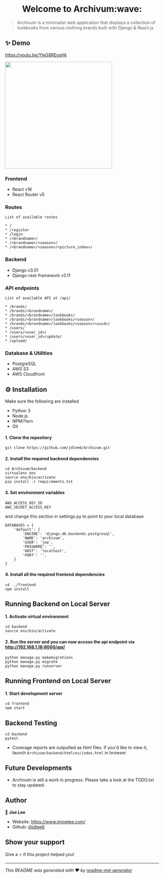 <h1 align="center">Welcome to Archivum:wave:</h1>
<p>
</p>

> Archivum is a minimalist web application that displays a collection of lookbooks from various clothing brands built with Django & React.js

## :sparkles: Demo

https://youtu.be/YleG8REgsHk

<img src="https://imgur.com/99LusHb.jpg" width="350">

### Frontend

- React v16
- React Router v5

### Routes

```
List of available routes

* /
* /register
* /login
* /<brandname>/
* /<brandname>/<season>/
* /<brandname>/<season>/<picture_index>/
```

### Backend

- Django v3.01
- Django-rest-framework v3.11

### API endpoints

```
List of available API at /api/

* /brands/
* /brands/<brandname>/
* /brands/<brandname>/lookbooks/
* /brands/<brandname>/lookbooks/<season>/
* /brands/<brandname>/lookbooks/<season>/<uuid>/
* /users/
* /users/<user_id>/
* /users/<user_id>/update/
* /upload/
```

### Database & Utilities

- PostgreSQL
- AWS S3
- AWS Cloudfront

## :gear: Installation

Make sure the following are installed

- Python 3
- Node.js
- NPM/Yarn
- Git

#### 1. Clone the repository

```
git clone https://github.com/jdlee6/Archivum.git
```

#### 2. Install the required backend dependencies

```
cd Archivum/backend
virtualenv env
source env/bin/activate
pip install -r requirements.txt
```

#### 3. Set environment variables

```
AWS_ACCESS_KEY_ID
AWS_SECRET_ACCESS_KEY
```

and change this section in settings.py to point to your local database

```
DATABASES = {
    'default': {
        'ENGINE': 'django.db.backends.postgresql',
        'NAME': 'archivum',
        'USER': 'joe',
        'PASSWORD': '',
        'HOST': 'localhost',
        'PORT': '',
    }
}
```

#### 4. Install all the required frontend dependencies

```
cd ../frontend
npm install
```

## Running Backend on Local Server

#### 1. Activate virtual environment

```
cd backend
source env/bin/activate
```

#### 2. Run the server and you can now access the api endpoint via http://192.168.1.18:8000/api/

```
python manage.py makemigrations
python manage.py migrate
python manage.py runserver
```

## Running Frontend on Local Server

#### 1. Start development server

```
cd frontend
npm start
```

## Backend Testing

```
cd backend
pytest
```

- Coverage reports are outputted as html files. If you'd like to view it, launch `Archivum/backend/htmlcov/index.html` in browser.

## Future Developments

- Archivum is still a work in progress. Please take a look at the TODO.txt to stay updated.

## Author

👤 **Joe Lee**

- Website: https://www.imjoelee.com/
- Github: [@jdlee6](https://github.com/jdlee6)

## Show your support

Give a ⭐️ if this project helped you!

---

_This README was generated with ❤️ by [readme-md-generator](https://github.com/kefranabg/readme-md-generator)_

```

```
